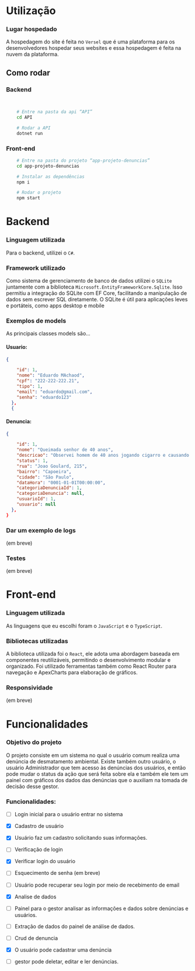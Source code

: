 
# Utilização
### Lugar hospedado
A hospedagem do site é feita no `Versel` que é uma plataforma para os desenvolvedores hospedar seus websites e essa hospedagem é feita na nuvem da plataforma.
## Como rodar
### Backend
```bash


	# Entre na pasta da api “API”
	cd API

	# Rodar a API
	dotnet run
```
### Front-end
```bash
	# Entre na pasta do projeto “app-projeto-denuncias” 
	cd app-projeto-denuncias

    # Instalar as dependências
	npm i

    # Rodar o projeto
	npm start
```

# Backend
### Linguagem utilizada
Para o backend, utilizei o `C#`.
### Framework utilizado
Como sistema de gerenciamento de banco de dados utilizei o `SQLite` juntamente com a biblioteca `Microsoft.EntityFrameworkCore.Sqlite`. Isso permitiu a integração do SQLite com EF Core, facilitando a manipulação de dados sem escrever SQL diretamente. O SQLite é útil para aplicações leves e portáteis, como apps desktop e mobile 
### Exemplos de models
As principais classes models são… 
#### Usuario:
``` json
{

    "id": 1,
    "nome": "Eduardo MAchaod",
    "cpf": "222-222-222.21",
    "tipo": 1,
    "email": "eduardo@gmail.com",
    "senha": "eduardo123"
  },
  {
```
#### Denuncia:
``` json
{

    "id": 1,
    "nome": "Queimada senhor de 40 anos",
    "descricao": "Observei homem de 40 anos jogando cigarro e causando incendio na floresta",
    "status": 1,
    "rua": "Joao Goulard, 215",
    "bairro": "Capoeira",
    "cidade": "São Paulo",
    "dataHora": "0001-01-01T00:00:00",
    "categoriaDenunciaId": 1,
    "categoriaDenuncia": null,
    "usuarioId": 1,
    "usuario": null
  },
}
```

### Dar um exemplo de logs
(em breve)
### Testes
(em breve)

# Front-end
### Linguagem utilizada
As linguagens que eu escolhi foram o `JavaScript` e o `TypeScript`.
### Bibliotecas utilizadas
A biblioteca utilizada foi o `React`, ele adota uma abordagem baseada em componentes reutilizáveis, permitindo o desenvolvimento modular e organizado. Foi utilizado ferramentas também como React Router para navegação e ApexCharts para elaboração de gráficos.
### Responsividade
(em breve)

# Funcionalidades
### Objetivo do projeto
O projeto consiste em um sistema no qual o usuário comum realiza uma denúncia de desmatamento ambiental. Existe também outro usuário, o usuário Administrador que tem acesso às denúncias dos usuários, e então pode mudar o status da ação que será feita sobre ela e também ele tem um painel com gráficos dos dados das denúncias que o auxiliam na tomada de decisão desse gestor.
### Funcionalidades:
- [ ] Login inicial para o usuário entrar no sistema
- [x] Cadastro de usuário
- [x] Usuário faz um cadastro solicitando suas informações.
- [ ] Verificação de login
- [x] Verificar login do usuário
- [ ] Esquecimento de senha (em breve)
- [ ] Usuário pode recuperar seu login por meio de recebimento de email
- [x] Analise de dados
- [ ] Painel para o gestor analisar as informações e dados sobre denúncias e usuários.
- [ ] Extração de dados do painel de análise de dados.
- [ ] Crud de denuncia
- [x] O usuário pode cadastrar uma denúncia 
- [ ] gestor pode deletar, editar e ler denúncias.


